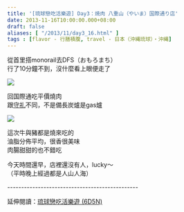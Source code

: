 ```yaml
---
title: '[琉球戀吃活樂遊] Day3：焼肉 八重山（やいま）国際通り店'
date: 2013-11-16T10:00:00.000+08:00
draft: false
aliases: [ "/2013/11/day3_16.html" ]
tags : [flavor - 行膳積腹, travel - 日本（沖縄琉球）・沖縄]
---
```


從首里搭monorail去DFS（おもろまち）  
行了10分鐘不到，沒什麼看上眼便走了  

![](/images/okinawa3g.jpg)

回国際通吃平價燒肉  
跟[守礼](https://hidie.net/okinawa1a/)不同，不是備長炭爐是gas爐  

![](/images/okinawa3g1.jpg)

這次牛與豬都是燒來吃的  
油脂分佈平均，很香很美味  
肉腸甜甜的也不錯吃  
  
今天時間還早，店裡還沒有人，lucky～  
（平時晚上經過都是人山人海）  
  
\-----------------------------------------------  
  
延伸閱讀：[琉球戀吃活樂遊 (6D5N)](https://hidie.net/okinawa6d5n/)
